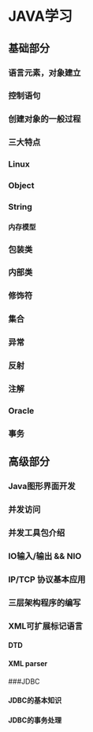 # JAVA学习
## 基础部分
### 语言元素，对象建立
### 控制语句
### 创建对象的一般过程
### 三大特点
### Linux
### Object
### String 
#### 内存模型	
### 包装类
### 内部类
### 修饰符
###  集合
###  异常
###  反射
###  注解
###  Oracle
###  事务

## 高级部分
### Java图形界面开发
### 并发访问
### 并发工具包介绍
### IO输入/输出   && NIO
### IP/TCP 协议基本应用
### 三层架构程序的编写
### XML可扩展标记语言
#### DTD
#### XML parser
###JDBC
#### JDBC的基本知识
#### JDBC的事务处理


